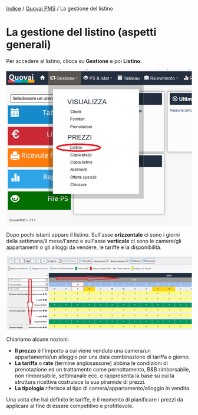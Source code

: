 
[Indice](index.md) / [Quovai PMS](quovai-pms-it.md) / La gestione del listino

# La gestione del listino (aspetti generali)

Per accedere al listino, clicca su **Gestione** e poi **Listino**.

![](images/gestione-listino-001.png)
 
Dopo pochi istanti appare il listino. Sull'asse **orizzontale** ci sono i giorni della settimana/il mese/l'anno e sull'asse **verticale** ci sono le camere/gli appartamenti o gli alloggi da vendere, le tariffe e la disponibilità.

![](images/gestione-listino-002.png)
 
Chiariamo alcune nozioni: 

 - **Il prezzo** è l'importo a cui viene venduto una camera/un appartamento/un alloggio per una data combinazione di tariffa e giorno. 
 - **La tariffa** o **rate** (termine anglosassone) abbina le condizioni di prenotazione ed un trattamento come pernottamento, B&B rimborsabile, non rimborsabile, settimanale ecc. e rappresenta la base su cui la struttura ricettiva costruisce la sua piramide di prezzi.
 - **La tipologia** riferisce al tipo di camera/appartamento/alloggio in vendita.
 
Una volta che hai definito le tariffe, è il momento di pianificare i prezzi da applicare al fine di essere competitivo e profittevole.
 
 
